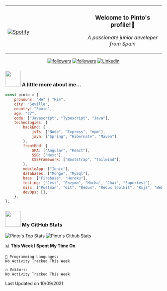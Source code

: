 <table width="100%" align="center"> 
  <tr>
  <td width="50%">
      
&nbsp; <br> [![Spotify](https://novatorem-zeta-rust.vercel.app/api/spotify)](https://open.spotify.com/user/novatorem-zeta-rust)

  </td>
  <td width="50%">
    <h3 align="center">Welcome to Pinto's profile!👋</h3>
    <p align="center"><em>A passionate junior developer from Spain</em></p>
  </td>
  </table>

<p align="center">
  <a href="https://twitter.com/Jepinher">
    <img alt="followers" title="Follow me on Twitter" src="https://custom-icon-badges.herokuapp.com/twitter/follow/jepinher?color=55960c&labelColor=488207&label=Follow&logo=twitter-outline&logoColor=white&style=for-the-badge"/></a>
  <a href="https://github.com/pinto-hub">
    <img alt="followers" title="Follow me on Github" src="https://custom-icon-badges.herokuapp.com/github/followers/pinto-hub?color=236ad3&labelColor=1155ba&style=for-the-badge&logo=person-add&label=Follow&logoColor=white"/></a>
  <a href="https://img.shields.io/badge/LinkedIn-0077B5?style=for-the-badge&logo=linkedin&logoColor=white">
    <img alt="Linkedin" title="Follow me on Linkedin" src="https://img.shields.io/badge/LinkedIn-0077B5?style=for-the-badge&logo=linkedin&logoColor=white"/></a>
</p>

### <img src="https://media.giphy.com/media/VgCDAzcKvsR6OM0uWg/giphy.gif" width="50"> A little more about me...  

```javascript
const pinto = {
    pronouns: "He" | "Him",
    city: "Seville",
    country: "Spain",
    age: "27",
    code: ["Javascript", "Typescript", "Java"],
    technologies: {
        backEnd: {
            jsTs: ["Node", "Express", "npm"],
            java: ["Spring", "Hibernate", "Maven"]
        },
        frontEnd: {
            SPA: ["Angular", "React"],
            SSG: ["Next"],
            CSSFramework: ["Bootstrap", "Tailwind"],
        },
        mobileApp: ["Ionic"],
        databases: ["Mongo", "MySql"],
        baas: ["Firebase", "Heroku"],
        testing: ["Jest", "Enzyme", "Mocha", "Chai", "Supertest"],
        misc: ["Postman", "Git", "Redux", "Redux toolkit", "Rxjs", "Webpack", "Babel", "Socket.IO"],
        devOps: [],
    },
};
```

### <img src="https://media.giphy.com/media/VgCDAzcKvsR6OM0uWg/giphy.gif" width="50"> My GitHub Stats
![Pinto's Top Stats](https://github-readme-stats-gilt-tau.vercel.app/api/top-langs/?username=pinto-hub&layout=compact&theme=dracula)
![Pinto's Github Stats](https://github-readme-stats-gilt-tau.vercel.app/api?username=pinto-hub&show_icons=true&theme=dracula)


  <!--START_SECTION:waka-->
📊 **This Week I Spent My Time On** 

```text
💬 Programming Languages: 
No Activity Tracked This Week

🔥 Editors: 
No Activity Tracked This Week

```


 Last Updated on 10/09/2021
<!--END_SECTION:waka-->
